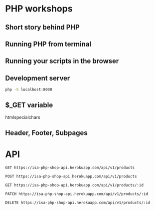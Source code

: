 # PHP workshops

## Short story behind PHP

## Running PHP from terminal

## Running your scripts in the browser

## Development server

```bash
php -S localhost:8000
```

## $_GET variable
htmlspecialchars

## Header, Footer, Subpages


# API
```
GET https://isa-php-shop-api.herokuapp.com/api/v1/products
```

```
POST https://isa-php-shop-api.herokuapp.com/api/v1/products
```

```
GET https://isa-php-shop-api.herokuapp.com/api/v1/products/:id
```

```
PATCH https://isa-php-shop-api.herokuapp.com/api/v1/products/:id
```

```
DELETE https://isa-php-shop-api.herokuapp.com/api/v1/products/:id
```
